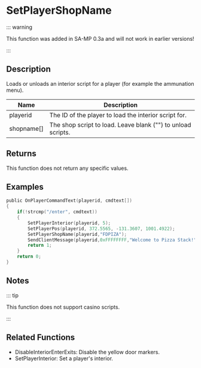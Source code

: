 # SetPlayerShopName

::: warning

This function was added in SA-MP 0.3a and will not work in earlier versions!

:::

## Description

Loads or unloads an interior script for a player (for example the ammunation menu).

| Name       | Description                                                  |
| ---------- | ------------------------------------------------------------ |
| playerid   | The ID of the player to load the interior script for.        |
| shopname[] | The shop script to load. Leave blank ("") to unload scripts. |

## Returns

This function does not return any specific values.

## Examples

```c
public OnPlayerCommandText(playerid, cmdtext[])
{
    if(!strcmp("/enter", cmdtext))
    {
        SetPlayerInterior(playerid, 5);
        SetPlayerPos(playerid, 372.5565, -131.3607, 1001.4922);
        SetPlayerShopName(playerid,"FDPIZA");
        SendClientMessage(playerid,0xFFFFFFFF,"Welcome to Pizza Stack!");
        return 1;
    }
    return 0;
}
```

## Notes

::: tip

This function does not support casino scripts.

:::

## Related Functions

- DisableInteriorEnterExits: Disable the yellow door markers.
- SetPlayerInterior: Set a player's interior.
